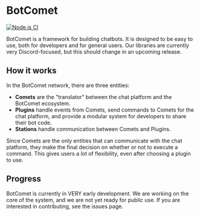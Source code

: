 # BotComet

[![Node.js CI](https://github.com/botcomet/botcomet/actions/workflows/node.js.yml/badge.svg)](https://github.com/botcomet/botcomet/actions/workflows/node.js.yml)

BotComet is a framework for building chatbots. It is designed to be easy
to use, both for developers and for general users. Our libraries are currently
very Discord-focused, but this should change in an upcoming release.

## How it works

In the BotComet network, there are three entities:

- **Comets** are the "translator" between the chat platform and the BotComet ecosystem.
- **Plugins** handle events from Comets, send commands to Comets for the chat platform, and provide a modular system for developers to share their bot code.
- **Stations** handle communication between Comets and Plugins.

Since Comets are the only entities that can communicate with the chat platform, they make the final decision on whether or not to execute a command. This gives users a lot of flexibility, even after choosing a plugin to use.

## Progress

BotComet is currently in VERY early development. We are working on the core of the system, and we are not yet ready for public use. If you are interested in contributing, see the issues page.